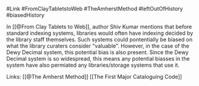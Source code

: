 #Link #FromClayTabletstoWeb #TheAmherstMethod #leftOutOfHistory #biasedHistory 

In [[@From Clay Tablets to Web]], author Shiv Kumar mentions that before standard indexing systems,  libraries would often have indexing decided by the library staff themselves. Such systems could pontentially be biased on what the library curaters consider "valuable". However, in the case of  the Dewy Decimal system, this potential bias is also present. Since the Dewy Decimal system is so widespread, this means any potential biasses in the system have also permiated any libraries/storage systems that use it.

Links:
[[@The Amherst Method]]
[[The First Major Cataloguing Code]]